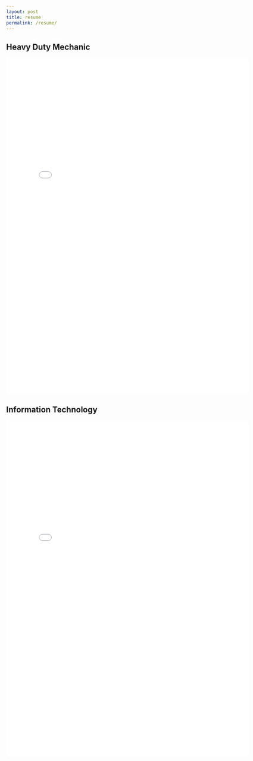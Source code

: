 ```yaml
---
layout: post
title: resume
permalink: /resume/
---
```


<h2>Heavy Duty Mechanic</h2>
<iframe src="{{ site.url }}/assets/HeavyDutyMechanicResume.pdf" frameborder="0" style="width: 650px;height:900px"></iframe>


<h2>Information Technology</h2>
<iframe src="{{ site.url }}/assets/Resume.pdf" frameborder="0" style="width: 650px;height:900px"></iframe>
